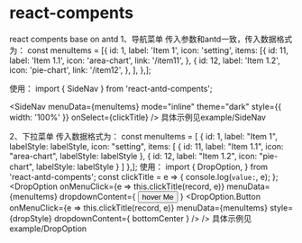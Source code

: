 # react-compents
react compents base on antd
1、导航菜单
传入参数和antd一致，传入数据格式为：
const menuItems = [{
  id: 1,
  label: 'Item 1',
  icon: 'setting',
  items: [{
    id: 11,
  label: 'Item 1.1',
    icon: 'area-chart',
    link: '/item11',
  }, {
    id: 12,
    label: 'Item 1.2',
    icon: 'pie-chart',
    link: '/item12',
  }, ],
},];

使用：
import { SideNav } from 'react-antd-compents';

<SideNav
          menuData={menuItems}
          mode="inline"
          theme="dark"
          style={{ width: '100%' }}
          onSelect={clickTitle}
        />
具体示例见example/SideNav
 
2、下拉菜单
传入数据格式为：
const menuItems = [
  {
    id: 1,
    label: "Item 1",
    labelStyle: labelStyle,
    icon: "setting",
    items: [
      {
        id: 11,
        label: "Item 1.1",
        icon: "area-chart",
        labelStyle: labelStyle
      },
      {
        id: 12,
        label: "Item 1.2",
        icon: "pie-chart",
        labelStyle: labelStyle
      }
    ]
  },];
  使用：
import { DropOption, } from 'react-antd-compents';
const clickTitle = e => {
  console.log(`value:`, e);
};
        <DropOption
          onMenuClick={e => this.clickTitle(record, e)}
          menuData={menuItems}
          dropdownContent={
            <Button style={dropStyle}>
              hover Me <Icon type="down" />
            </Button>
          }
                  <DropOption.Button
          onMenuClick={e => this.clickTitle(record, e)}
          menuData={menuItems}
          style={dropStyle}
          dropdownContent={<span> bottomCenter </span>}
        />
        />
具体示例见example/DropOption
